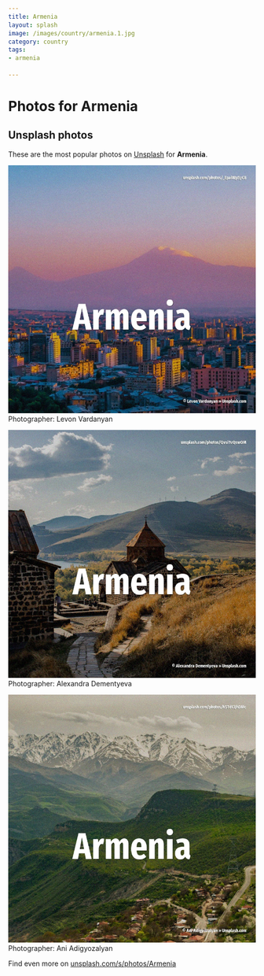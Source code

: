 ```yaml
---
title: Armenia
layout: splash
image: /images/country/armenia.1.jpg
category: country
tags:
- armenia

---
```

# Photos for Armenia
 
## Unsplash photos
These are the most popular photos on [Unsplash](https://unsplash.com) for **Armenia**.
 
![Armenia](/images/country/armenia.1.jpg)
Photographer:  Levon Vardanyan
 
![Armenia](/images/country/armenia.2.jpg)
Photographer:  Alexandra Dementyeva
 
![Armenia](/images/country/armenia.3.jpg)
Photographer:  Ani Adigyozalyan
 
Find even more on [unsplash.com/s/photos/Armenia](https://unsplash.com/s/photos/Armenia)
 
